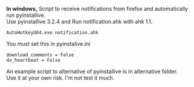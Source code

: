**In windows,** Script to receive notifications from firefox and automatically run pyinstallive.<br>
Use pyinstallive 3.2.4 and Run notification.ahk with ahk 1.1.<br>
```
AutoHotkeyU64.exe notification.ahk
```

You must set this in pyinstalive.ini
```
download_comments = False
do_heartbeat = False
```

An example script to alternative of pyinstallive is in alternative folder.<br>
Use it at your own risk. I'm not test it much.
